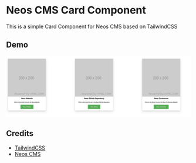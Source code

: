 # Neos CMS Card Component

This is a simple Card Component for Neos CMS based on TailwindCSS

## Demo

![Demo](/img/demo.png?raw=true)


## Credits

- [TailwindCSS](https://tailwindcss.com)
- [Neos CMS](https://neos.io)